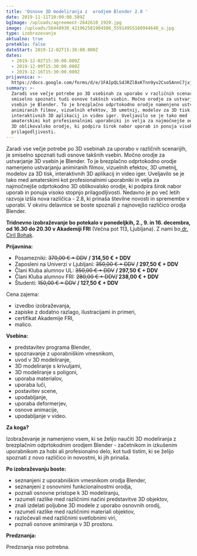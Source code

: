 ```yaml
---
title: 'Osnove 3D modeliranja z  orodjem Blender 2.8 '
date: 2019-11-11T10:09:08.589Z
bgImage: /uploads/agreement-2642610_1920.jpg
image: /uploads/56448930_421962581904506_55914955160944640_o.jpg
type: izobrazevanje
aktualno: true
preteklo: false
dateStart: 2019-12-02T15:30:00.000Z
dates:
  - 2019-12-02T15:30:00.000Z
  - 2019-12-09T15:30:00.000Z
  - 2019-12-16T15:30:00.000Z
prijavnica: >-
  https://docs.google.com/forms/d/e/1FAIpQLSdJRZlBxKTnn9yv2Cxo5AnnC7jxj6AOotsi08RfWshg6Y4XBw/viewform?usp=sf_link
summary: >-
  Zaradi vse večje potrebe po 3D vsebinah za uporabo v različnih scenarijih, je
  smiselno spoznati tudi osnove takšnih vsebin. Močno orodje za ustvarjanje 3D
  vsebin je Blender. To je brezplačno odprtokodno orodje namenjeno ustvarjanju
  animiranih filmov, vizuelnih efektov, 3D umetnij, modelov za 3D tisk,
  interaktivnih 3D aplikacij in video iger. Uveljavilo se je tako med
  amaterskimi kot profesionalnimi uporabniki in velja za najmočnejše odprtokodno
  3D oblikovalsko orodje, ki podpira širok nabor uporab in ponuja visoko stopnjo
  prilagodljivosti.
---
```

Zaradi vse večje potrebe po 3D vsebinah za uporabo v različnih scenarijih, je smiselno spoznati tudi osnove takšnih vsebin. Močno orodje za ustvarjanje 3D vsebin je Blender. To je brezplačno odprtokodno orodje namenjeno ustvarjanju animiranih filmov, vizuelnih efektov, 3D umetnij, modelov za 3D tisk, interaktivnih 3D aplikacij in video iger. Uveljavilo se je tako med amaterskimi kot profesionalnimi uporabniki in velja za najmočnejše odprtokodno 3D oblikovalsko orodje, ki podpira širok nabor uporab in ponuja visoko stopnjo prilagodljivosti. Nedavno je po več letih razvoja izšla nova različica - 2.8, ki prinaša številne novosti in spremembe v uporabi. V okviru delavnice se boste spoznali z najnovejšo različico orodja Blender.

**Tridnevno izobraževanje bo potekalo v ponedeljkih, 2., 9. in 16. decembra, od 16.30 do 20.30 v Akademiji FRI** (Večna pot 113, Ljubljana). Z nami bo[ dr. Ciril Bohak](https://akademijafri.si/izvajalci/ciril-bohak/).

**Prijavnina:**

* Posamezniki: <strike>370,00 € + DDV</strike> **/ 314,50 € + DDV**
* Zaposleni na Univerzi  v Ljubljani: <strike>350,00 € + DDV</strike> **/ 297,50 € + DDV**
* Člani Kluba alumnov UL: <strike>350,00 € + DDV</strike> **/ 297,50 € + DDV**
* Člani Kluba alumnov FRI: <strike>280,00 € + DDV</strike>**/ 238,00 € + DDV**
* Študenti: <strike>150,00 € + DDV</strike> **/ 127,50 € + DDV**

Cena zajema:

* izvedbo izobraževanja,
* zapiske z dodatno razlago, ilustracijami in primeri,
* certifikat Akademije FRI,
* malico.

**Vsebina:**

* predstavitev programa Blender,
* spoznavanje z uporabniškim vmesnikom,
* uvod v 3D modeliranje,
* 3D modeliranje s krivuljami,
* 3D modeliranje s poligoni,
* uporaba materialov,
* uporaba luči,
* postavitev scene,
* upodabljanje,
* uporaba deformerjev,
* osnove animacije,
* upodabljanje v video.

**Za koga?**

Izobraževanje je namenjeno vsem, ki se želijo naučiti 3D modeliranja z brezplačnim odprtokodnim orodjem Blender - začetnikom in izkušenim uporabnikom za hobi ali profesionalno delo, kot tudi tistim, ki se želijo spoznati z novo različico in novostmi, ki jih prinaša.

**Po izobraževanju boste:**

* seznanjeni z uporabniškim vmesnikom orodja Blender,
* seznanjeni z osnovnimi funkcionalnostmi orodja,
* poznali osnovne pristope k 3D modeliranju,
* razumeli razlike med različnimi načini predstavitve 3D objektov,
* znali izdelati poljubne 3D modele z uporabo osnovnih orodij,
* razumeli razlike med različnimi materiali objektov,
* razločevali med različnimi svetlobnimi viri,
* poznali osnove animiranja v 3D prostoru.

**Predznanja:**

Predznanja niso potrebna.
